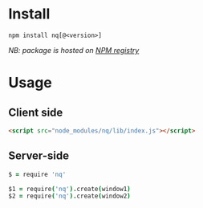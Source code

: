 # Install

```
npm install nq[@<version>]
```

_NB: package is hosted on [NPM registry](http://search.npmjs.org/#/nq)_

# Usage

## Client side

```html
<script src="node_modules/nq/lib/index.js"></script>
```

## Server-side

```coffeescript
$ = require 'nq'
```

```coffeescript
$1 = require('nq').create(window1)
$2 = require('nq').create(window2)
```